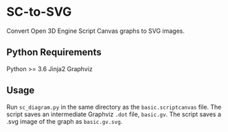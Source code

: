 # SC-to-SVG

Convert Open 3D Engine Script Canvas graphs to SVG images.

## Python Requirements

Python >= 3.6
Jinja2
Graphviz

## Usage

Run `sc_diagram.py` in the same directory as the `basic.scriptcanvas` file. 
The script saves an intermediate Graphviz `.dot` file, `basic.gv`.
The script saves a .svg image of the graph as `basic.gv.svg`. 
